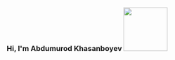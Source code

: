 ### Hi, I'm  Abdumurod Khasanboyev <img src="https://media0.giphy.com/media/gM5qFksULw54NMWyry/giphy.gif?cid=ecf05e47q2wzbvbk3aeyk2ljisr1oebf5zr1f7cdrddo5sz5&rid=giphy.gif&ct=s" width="100px">
